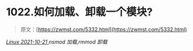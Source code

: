 <!--yml
category: 未分类
date: 0001-01-01 00:00:00
--->

# 1022.如何加载、卸载一个模块?

> 原文：[https://zwmst.com/5332.html](https://zwmst.com/5332.html)

   [ *Linux* ](https://zwmst.com/linux)*[ <time datetime="2021-10-21T23:58:40+08:00"> 2021-10-21 </time> ](https://zwmst.com/5332.html)  nsmod 加载,rmmod 卸载*